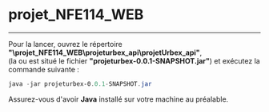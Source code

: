 # projet_NFE114_WEB
----------
Pour la lancer, ouvrez le répertoire **"\projet_NFE114_WEB\projeturbex_api\projetUrbex_api"**,  
(la ou est situé le fichier **"projeturbex-0.0.1-SNAPSHOT.jar"**) et exécutez la commande suivante :
```powershell
java -jar projeturbex-0.0.1-SNAPSHOT.jar
```
Assurez-vous d'avoir **Java** installé sur votre machine au préalable.
